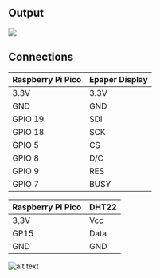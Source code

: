 ## Output
![](https://github.com/DochevM/Raspberry-Pi-Pico/blob/main/Documents/OutputEdisplay.gif)
## Connections

| Raspberry Pi Pico | Epaper Display |
| ----------------- | -------------- |
| 3.3V              | 3.3V           |
| GND               | GND            |
| GPIO 19           | SDI            |
| GPIO 18           | SCK            |
| GPIO 5            | CS             |
| GPIO 8            | D/C            |
| GPIO 9            | RES            |
| GPIO 7            | BUSY           |


| Raspberry Pi Pico  |       DHT22        |
| ------------------ | ------------------ |
| 3,3V               | Vcc                |
| GP15               | Data               |
| GND                | GND                |

![alt text](https://www.raspberrypi.com/documentation/microcontrollers/images/picow-pinout.svg)
